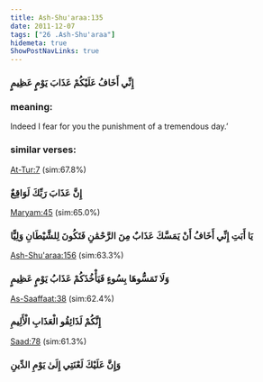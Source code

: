 ```yaml
---
title: Ash-Shu'araa:135
date: 2011-12-07
tags: ["26 .Ash-Shu'araa"]
hidemeta: true 
ShowPostNavLinks: true 
---
```

### إِنِّي أَخَافُ عَلَيْكُمْ عَذَابَ يَوْمٍ عَظِيمٍ
### meaning: 
Indeed I fear for you the punishment of a tremendous day.’
### similar verses: 

[At-Tur:7](/52/7) (sim:67.8%)

### إِنَّ عَذَابَ رَبِّكَ لَوَاقِعٌ

[Maryam:45](/19/45) (sim:65.0%)

### يَا أَبَتِ إِنِّي أَخَافُ أَنْ يَمَسَّكَ عَذَابٌ مِنَ الرَّحْمَٰنِ فَتَكُونَ لِلشَّيْطَانِ وَلِيًّا

[Ash-Shu'araa:156](/26/156) (sim:63.3%)

### وَلَا تَمَسُّوهَا بِسُوءٍ فَيَأْخُذَكُمْ عَذَابُ يَوْمٍ عَظِيمٍ

[As-Saaffaat:38](/37/38) (sim:62.4%)

### إِنَّكُمْ لَذَائِقُو الْعَذَابِ الْأَلِيمِ

[Saad:78](/38/78) (sim:61.3%)

### وَإِنَّ عَلَيْكَ لَعْنَتِي إِلَىٰ يَوْمِ الدِّينِ

